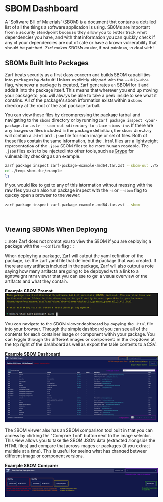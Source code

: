 # SBOM Dashboard

A 'Software Bill of Materials' (SBOM) is a document that contains a detailed list of all the things a software application is using. SBOMs are important from a security standpoint because they allow you to better track what dependencies you have, and with that information you can quickly check if any of your dependencies are out of date or have a known vulnerability that should be patched. Zarf makes SBOMs easier, if not painless, to deal with!

## SBOMs Built Into Packages
Zarf treats security as a first class concern and builds SBOM capabilities into packages by default! Unless explicitly skipped with the `--skip-sbom` flag, whenever a package is created, Zarf generates an SBOM for it and adds it into the package itself. This means that wherever you end up moving your package to, you will always be able to take a peek inside to see what it contains. All of the package's sbom information exists within a `sboms` directory at the root of the zarf package tarball.

You can view these files by decompressing the package tarball and navigating to the `sboms` directory or by running `zarf package inspect <your-package.tar.zst> --sbom-out <directory-to-place-sboms-in>`. If there are any images or files included in the package definition, the `sboms` directory will contain a `.html` and `.json` file for each image or set of files. Both of these files contain the same information, but the `.html` files are a lightweight representation of the `.json` SBOM files to be more human readable.  The `.json` files exist to be injected into other tools, such as [Grype](https://github.com/anchore/grype) for vulnerability checking as an example.

``` bash
zarf package inspect zarf-package-example-amd64.tar.zst --sbom-out ./temp-sbom-dir
cd ./temp-sbom-dir/example
ls
```

If you would like to get to any of this intormation without messing with the raw files you can also run package inspect with the `-s` or `--sbom` flag to quickly open a browser to the viewer:

``` bash
zarf package inspect zarf-package-example-amd64.tar.zst --sbom
```

<br />

## Viewing SBOMs When Deploying

:::note
Zarf does not prompt you to view the SBOM if you are deploying a package with the `--confirm` flag
:::

When deploying a package, Zarf will output the yaml definition of the package, i.e. the zarf.yaml file that defined the package that was created. If there are any artifacts included in the package, Zarf will also output a note saying how many artifacts are going to be deployed with a link to a lightweight html viewer that you can use to get a visual overview of the artifacts and what they contain.

**Example SBOM Prompt**
![SBOM Prompt](../.images/dashboard/SBOM_prompt_example.png)


You can navigate to the SBOM viewer dashboard by copying the `.html` file into your browser. Through the simple dashboard you can see all of the contents for each container image or component within your package. You can toggle through the different images or components in the dropdown at the top right of the dashboard as well as export the table contents to a CSV.

**Example SBOM Dashboard**
![SBOM Dashboard](../.images/dashboard/SBOM_dashboard.png)

The SBOM viewer also has an SBOM comparison tool built in that you can access by clicking the "Compare Tool" button next to the image selector.  This view allows you to take the SBOM JSON data (extracted alongside the HTML files) and compare that across images or packages (if you extract multiple at a time).  This is useful for seeing what has changed between different image or component versions.

**Example SBOM Comparer**
![SBOM Comparer](../.images/dashboard/SBOM_compare.png)

